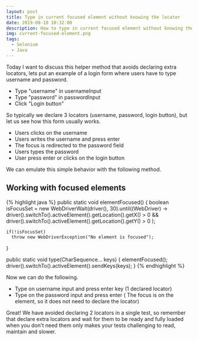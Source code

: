 ```yaml
---
layout: post
title: Type in current focused element without knowing the locator
date: 2019-08-18 10:32:00
description: How to type in current focused element without knowing the locator
img: current-focused-element.png
tags:
  - Selenium
  - Java
---
```


Today I want to discuss this helper method that avoids declaring extra locators, lets put an example of a login form where users have to type username and password.

* Type "username" in usernameInput
* Type "password" in passwordInput
* Click "Login button"

So typically we declare 3 locators (username, password, login button), but let us see how this form usually works.

* Users clicks on the username
* Users writes the username and press enter
* The focus is redirected to the password field
* Users types the password
* User press enter or clicks on the login button

We can emulate this simple behavior with the following method.

## Working with focused elements

{% highlight java %}
  public static void elementFocused() {
    boolean isFocusSet = new WebDriverWait(driver(), 30).until((WebDriver) ->
        driver().switchTo().activeElement().getLocation().getX() > 0 &&
            driver().switchTo().activeElement().getLocation().getY() > 0
    );

    if(!isFocusSet)
      throw new WebDriverException("No element is focused");
  }

  public static void type(CharSequence... keys) {
    elementFocused();
    driver().switchTo().activeElement().sendKeys(keys);
  }
{% endhighlight %}

Now we can do the following.

* Type on username input and press enter key (1 declared locator)
* Type on the password input and press enter ( The focus is on the element, so it does not need to declare the locator)

Great\! We have avoided declaring 2 locators in a single test, so remember that declare extra locators and wait for them to be ready and fully loaded when you don't need them only makes your tests challenging to read, maintain and slower.